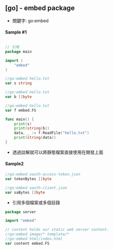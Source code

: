 ## [go] - embed package

* 關鍵字: go:embed

#### Sample #1
```go

// 引用
package main

import (
	"embed"
)

//go:embed hello.txt
var s string

//go:embed hello.txt
var b []byte

//go:embed hello.txt
var f embed.FS

func main() {
	print(s)
	print(string(b))
	data, _ := f.ReadFile("hello.txt")
	print(string(data))
}
```
* 透過註解就可以將靜態檔案直接使用在開發上面

#### Sample2

```go
//go:embed oauth-access-token.json
var tokenBytes []byte

//go:embed oauth-client.json
var saBytes []byte
```


* 引用多個檔案或多個目錄
```go
package server

import "embed"

// content holds our static web server content.
//go:embed image/* template/*
//go:embed html/index.html
var content embed.FS
```